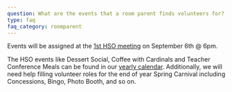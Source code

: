 ```yaml
---
question: What are the events that a room parent finds volunteers for?
type: faq
faq_category: roomparent
---
```

Events will be assigned at the [1st HSO meeting](/meetings/09062022/) on September 6th @ 6pm.

The HSO events like Dessert Social, Coffee with Cardinals and Teacher Conference Meals can be found in our [yearly calendar](/calendar). Additionally, we will need help filling volunteer roles for the end of year Spring Carnival including Concessions, Bingo, Photo Booth, and so on.
